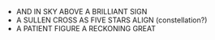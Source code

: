- AND IN SKY ABOVE A BRILLIANT SIGN
- A SULLEN CROSS AS FIVE STARS ALIGN (constellation?)
- A PATIENT FIGURE A RECKONING GREAT